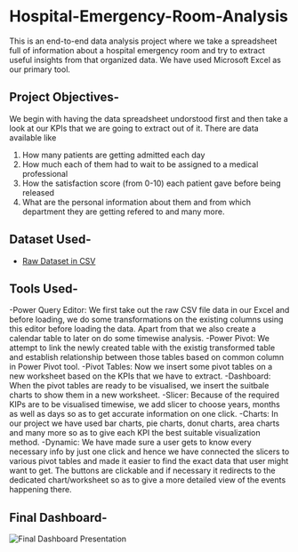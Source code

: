# Hospital-Emergency-Room-Analysis
This is an end-to-end data analysis project where we take a spreadsheet full of information about a hospital emergency room and try to extract useful insights from that organized data. We have used Microsoft Excel as our primary tool.
## Project Objectives-
We begin with having the data spreadsheet undorstood first and then take a look at our KPIs that we are going to extract out of it. There are data available like 
1. How many patients are getting admitted each day
2. How much each of them had to wait to be assigned to a medical professional
3. How the satisfaction score (from 0-10) each patient gave before being released
4. What are the personal information about them and from which department they are getting refered to and many more.
## Dataset Used-
- <a href="https://github.com/deadlineZeus/Hospital-Emergency-Room-Analysis/blob/main/Hospital%20Room%20Raw%20Data.csv">Raw Dataset in CSV</a>
## Tools Used-
-Power Query Editor:
We first take out the raw CSV file data in our Excel and before loading, we do some transformations on the existing columns using this editor before loading the data. Apart from that we also create a calendar table to later on do some timewise analysis.
-Power Pivot: 
We attempt to link the newly created table with the existig transformed table and establish relationship between those tables based on common column in Power Pivot tool.
-Pivot Tables: 
Now we insert some pivot tables on a new worksheet based on the KPIs that we have to extract.
-Dashboard: 
When the pivot tables are ready to be visualised, we insert the suitbale charts to show them in a new worksheet.
-Slicer: 
Because of the required KIPs are to be visualised timewise, we add slicer to choose years, months as well as days so as to get accurate information on one click.
-Charts: 
In our project we have used bar charts, pie charts, donut charts, area charts and many more so as to give each KPI the best suitable visualization method.
-Dynamic: 
We have made sure a user gets to know every necessary info by just one click and hence we have connected the slicers to various pivot tables and made it easier to find the exact data that user might want to get. The buttons are clickable and if necessary it redirects to the dedicated chart/worksheet so as to give a more detailed view of the events happening there.

## Final Dashboard-
![Final Dashboard Presentation](https://github.com/user-attachments/assets/b614c570-88e4-4ed5-99cb-86bacd8f83e3)
